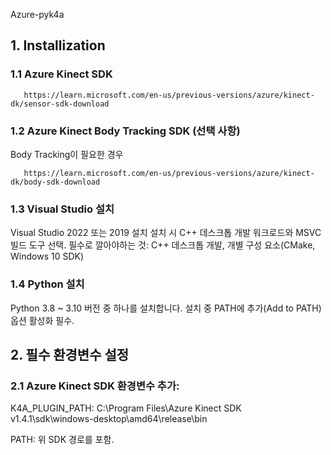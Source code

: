 Azure-pyk4a

## 1. Installization

### 1.1 Azure Kinect SDK
       
       https://learn.microsoft.com/en-us/previous-versions/azure/kinect-dk/sensor-sdk-download


### 1.2 Azure Kinect Body Tracking SDK (선택 사항)
   
   Body Tracking이 필요한 경우
   
       https://learn.microsoft.com/en-us/previous-versions/azure/kinect-dk/body-sdk-download


 ### 1.3 Visual Studio 설치
   
   Visual Studio 2022 또는 2019 설치
   설치 시 C++ 데스크톱 개발 워크로드와 MSVC 빌드 도구 선택.
   필수로 깔아야하는 것: C++ 데스크톱 개발, 개별 구성 요소(CMake, Windows 10 SDK)


  ### 1.4 Python 설치
   
   Python 3.8 ~ 3.10 버전 중 하나를 설치합니다.
   설치 중 PATH에 추가(Add to PATH) 옵션 활성화 필수.


## 2. 필수 환경변수 설정
  ### 2.1 Azure Kinect SDK 환경변수 추가:
  
  K4A_PLUGIN_PATH: C:\Program Files\Azure Kinect SDK v1.4.1\sdk\windows-desktop\amd64\release\bin
  
   PATH: 위 SDK 경로를 포함.
   
